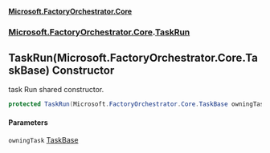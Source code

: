 #### [Microsoft.FactoryOrchestrator.Core](./Microsoft-FactoryOrchestrator-Core.md 'Microsoft.FactoryOrchestrator.Core')
### [Microsoft.FactoryOrchestrator.Core](./Microsoft-FactoryOrchestrator-Core.md 'Microsoft.FactoryOrchestrator.Core').[TaskRun](./Microsoft-FactoryOrchestrator-Core-TaskRun.md 'Microsoft.FactoryOrchestrator.Core.TaskRun')
## TaskRun(Microsoft.FactoryOrchestrator.Core.TaskBase) Constructor
task Run shared constructor.  
```csharp
protected TaskRun(Microsoft.FactoryOrchestrator.Core.TaskBase owningTask);
```
#### Parameters
<a name='Microsoft-FactoryOrchestrator-Core-TaskRun-TaskRun(Microsoft-FactoryOrchestrator-Core-TaskBase)-owningTask'></a>
`owningTask` [TaskBase](./Microsoft-FactoryOrchestrator-Core-TaskBase.md 'Microsoft.FactoryOrchestrator.Core.TaskBase')  
  
  

